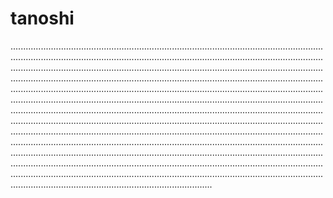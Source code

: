 # tanoshi
............................................................................................................................................................................................................................................................................................................................................................................................................................................................................................................................................................................................................................................................................................................................................................................................................................................................................................................................................................................................................................................................................................................................................................................................................................................................................................................................................................................................................................................................................................................................................................................................................................................................................................................................................................